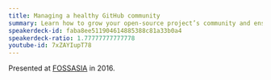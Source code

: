 ```yaml
---
title: Managing a healthy GitHub community
summary: Learn how to grow your open-source project’s community and ensure that it remains a healthy, happy and fun place.
speakerdeck-id: faba8ee511904614885388c81a33b0a4
speakerdeck-ratio: 1.77777777777778
youtube-id: 7xZAYIupT78
---
```

Presented at [FOSSASIA](http://2016.fossasia.org) in 2016.
